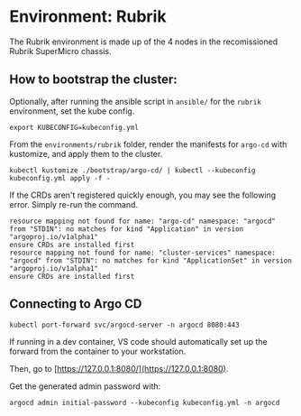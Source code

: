 # Environment: Rubrik
The Rubrik environment is made up of the 4 nodes in the recomissioned Rubrik SuperMicro chassis.

## How to bootstrap the cluster:
Optionally, after running the ansible script in `ansible/` for the `rubrik` environment, set the kube config.
```
export KUBECONFIG=kubeconfig.yml
```

From the `environments/rubrik` folder, render the manifests for `argo-cd`  with kustomize, and apply them to the cluster.
```
kubectl kustomize ./bootstrap/argo-cd/ | kubectl --kubeconfig kubeconfig.yml apply -f -
```

If the CRDs aren't registered quickly enough, you may see the following error. Simply re-run the command.
```
resource mapping not found for name: "argo-cd" namespace: "argocd" from "STDIN": no matches for kind "Application" in version "argoproj.io/v1alpha1"
ensure CRDs are installed first
resource mapping not found for name: "cluster-services" namespace: "argocd" from "STDIN": no matches for kind "ApplicationSet" in version "argoproj.io/v1alpha1"
ensure CRDs are installed first
``` 

## Connecting to Argo CD
```
kubectl port-forward svc/argocd-server -n argocd 8080:443
```

If running in a dev container, VS code should automatically set up the forward from the container to your workstation.

Then, go to [https://127.0.0.1:8080/](https://127.0.0.1:8080).

Get the generated admin password with:
```
argocd admin initial-password --kubeconfig kubeconfig.yml -n argocd
```